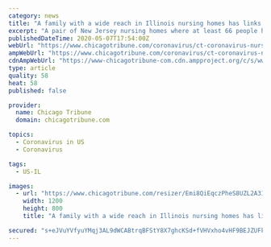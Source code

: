 ```yaml
---
category: news
title: "A family with a wide reach in Illinois nursing homes has links to severe COVID-19 outbreak in New Jersey"
excerpt: "A pair of New Jersey nursing homes where at least 66 people have died of COVID-19 — one of the country’s worst such outbreaks — are connected to a Chicago-area family with a broad reach in the business of long-term care, including ownership ties to more than a dozen Illinois facilities. One of them, in west suburban Willowbrook ..."
publishedDateTime: 2020-05-07T17:54:00Z
webUrl: "https://www.chicagotribune.com/coronavirus/ct-coronavirus-nursing-homes-rothner-20200507-72hcw27efjafjmkvlapemivq6i-story.html"
ampWebUrl: "https://www.chicagotribune.com/coronavirus/ct-coronavirus-nursing-homes-rothner-20200507-72hcw27efjafjmkvlapemivq6i-story.html?outputType=amp"
cdnAmpWebUrl: "https://www-chicagotribune-com.cdn.ampproject.org/c/s/www.chicagotribune.com/coronavirus/ct-coronavirus-nursing-homes-rothner-20200507-72hcw27efjafjmkvlapemivq6i-story.html?outputType=amp"
type: article
quality: 58
heat: 58
published: false

provider:
  name: Chicago Tribune
  domain: chicagotribune.com

topics:
  - Coronavirus in US
  - Coronavirus

tags:
  - US-IL

images:
  - url: "https://www.chicagotribune.com/resizer/Emi8QiEqczPheS8UZL2A31zk2tg=/1200x0/top/arc-anglerfish-arc2-prod-tronc.s3.amazonaws.com/public/IAGBNXFBW5HL5PXRY5NRH2HJSU.jpg"
    width: 1200
    height: 800
    title: "A family with a wide reach in Illinois nursing homes has links to severe COVID-19 outbreak in New Jersey"

secured: "s+eJVuYVfyuYMqj3AL9dWCABtrqBFStY8X7ghcKSd+fVHVxho4vHF9BEJZUFkIJfKI0Qyr17cPGL3Y/T59/BRq3W72SLntz6EXGZmf9b+C6vF/z+EBdI1O1gctLDSucfKCk4uzEdrz4P2AnxNDxH6D7e1AauPQhchC6VaBBDR3+I3YB8hwGbu49NkdLmPf0s6812iytUL1thj/kSvxYyd1Fn3AgBU1HxzXBiJNTc1dglSr2ZatvqFEwkNw9ouFhi0P+xj5UGjjdtsENDwE6/LsJSFUX6VGLiztxWngnzLeAqyVUXuRpSrcw2imrGzMzR;ZUNaH/KfLI9D3ajKoa939Q=="
---
```


